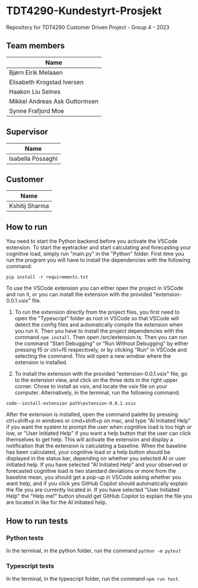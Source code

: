 # TDT4290-Kundestyrt-Prosjekt

Repository for TDT4290 Customer Driven Project - Group 4 - 2023

## Team members

| Name                          |
| ----------------------------- |
| Bjørn Eirik Melaaen           |
| Elisabeth Krogstad Iversen    |
| Haakon Liu Selnes             |
| Mikkel Andreas Ask Guttormsen |
| Synne Frafjord Moe            |

## Supervisor

| Name              |
| ----------------- |
| Isabella Possaghi |

## Customer

| Name           |
| -------------- |
| Kshitij Sharma |

## How to run

You need to start the Python backend before you activate the VSCode extension. To start the eyetracker and start calculating and forecasting your cognitive load, simply run "main.py" in the "Python" folder. First time you run the program you will have to install the dependencies with the following command:
```
pip install -r requirements.txt
```

To use the VSCode extension you can either open the project in VSCode and run it, or you can install the extension with the provided "extension-0.0.1.vsix" file.

1. To run the extension directly from the project files, you first need to open the "Typescript" folder as root in VSCode so that VSCode will detect the config files and automatically compile the extension when you run it. Then you have to install the project dependencies with the command `npm install`. Then open /src/extension.ts. Then you can run the command "Start Debugging" or "Run Without Debugging" by either pressing f5 or ctrl+f5 respectively, or by clicking "Run" in VSCode and selecting the command. This will open a new window where the extension is installed.

2. To install the extension with the provided "extension-0.0.1.vsix" file, go to the extension view, and click on the three dots in the right upper corner. Chose to install as vsix, and locate the vsix file on your computer. Alternatively, in the terminal, run the following command:
```
code--install-extension path\extension-0.0.1.vsix
```

After the extension is installed, open the command palette by pressing ctrl+shift+p in windows or cmd+shift+p on mac, and type "AI Initiated Help" if you want the system to prompt the user when cognitive load is too high or low, or "User Initiated Help" if you want a help button that the user can click themselves to get help. This will activate the extension and display a notification that the extension is calculating a baseline. When the baseline has been calculated, your cognitive load or a help button should be displayed in the status bar, depending on whether you selected AI or user initiated help. If you have selected "AI Initiated Help" and your observed or forecasted cognitive load is two standard deviations or more from the baseline mean, you should get a pop-up in VSCode asking whether you want help, and if you click yes GitHub Copilot should automatically explain the file you are currently located in. If you have selected "User Initiated Help" the "Help me!" button should get GitHub Copilot to explain the file you are located in like for the AI initiated help.


## How to run tests

### Python tests

In the terminal, in the python folder, run the command `python -m pytest`

### Typescript tests

In the terminal, in the typescript folder, run the command `npm run test`.
